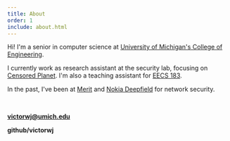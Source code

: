 ```yaml
---
title: About
order: 1
include: about.html
---
```


Hi! I'm a senior in computer science at 
[University of Michigan's College of Engineering](https://www.eecs.umich.edu/cse/).

I currently work as research assistant at the security lab, focusing on 
[Censored Planet](https://censoredplanet.org). 
I'm also a
teaching assistant for [EECS 183](https://eecs183.org).

In the past, I've been at [Merit](https://www.merit.edu) and 
[Nokia Deepfield](https://networks.nokia.com/solutions/deepfield-ip-network-analytics-DDoS-protection)
for network security.

<br />

**victorwj@umich.edu**

**github/victorwj**
